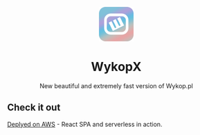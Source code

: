 <p align="center">
    <a href="https://github.com/Karol-Perec/wykopX">
        <img src="public/images/icon-192.png" alt="WykopX Logo" height="80"/>
    </a>
</p>

<h1 align="center">WykopX</h1>
<p align="center">New beautiful and extremely fast version of Wykop.pl
</p>

## Check it out

[Deplyed on AWS](https://master.d25ragnar7mkzl.amplifyapp.com/) - React SPA and serverless in action.
